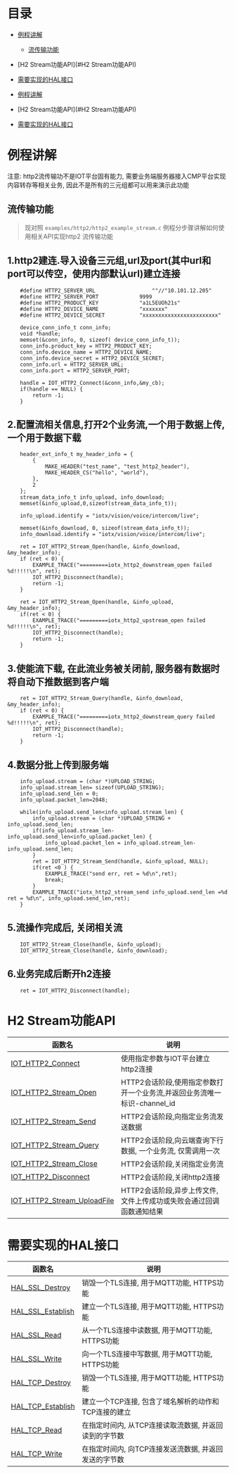 # <a name="目录">目录</a>
+ [例程讲解](#例程讲解)
    * [流传输功能](#流传输功能)
+ [H2 Stream功能API](#H2 Stream功能API)
+ [需要实现的HAL接口](#需要实现的HAL接口)

+ [例程讲解](#例程讲解)
+ [H2 Stream功能API](#H2 Stream功能API)
+ [需要实现的HAL接口](#需要实现的HAL接口)

# <a name="例程讲解">例程讲解</a>

注意: http2流传输功不是IOT平台固有能力, 需要业务端服务器接入CMP平台实现内容转存等相关业务, 因此不是所有的三元组都可以用来演示此功能

## <a name="流传输功能">流传输功能</a>

> 现对照 `examples/http2/http2_example_stream.c` 例程分步骤讲解如何使用相关API实现http2 流传输功能

1.http2建连.导入设备三元组,url及port(其中url和port可以传空，使用内部默认url)建立连接
---
```
    #define HTTP2_SERVER_URL                  ""//"10.101.12.205"
	#define HTTP2_SERVER_PORT             9999
	#define HTTP2_PRODUCT_KEY             "a1L5EUOh21s"
	#define HTTP2_DEVICE_NAME             "xxxxxxx"
	#define HTTP2_DEVICE_SECRET           "xxxxxxxxxxxxxxxxxxxxxxxx"

    device_conn_info_t conn_info;
    void *handle;
    memset(&conn_info, 0, sizeof( device_conn_info_t));
    conn_info.product_key = HTTP2_PRODUCT_KEY;
    conn_info.device_name = HTTP2_DEVICE_NAME;
    conn_info.device_secret = HTTP2_DEVICE_SECRET;
    conn_info.url = HTTP2_SERVER_URL;
    conn_info.port = HTTP2_SERVER_PORT;

    handle = IOT_HTTP2_Connect(&conn_info,&my_cb);
    if(handle == NULL) {
        return -1;
    }
```

2.配置流相关信息,打开2个业务流,一个用于数据上传,一个用于数据下载
---
```
    header_ext_info_t my_header_info = {
        {
            MAKE_HEADER("test_name", "test_http2_header"),
            MAKE_HEADER_CS("hello", "world"),
        },
        2
    };
    stream_data_info_t info_upload, info_download;
    memset(&info_upload,0,sizeof(stream_data_info_t));

    info_upload.identify = "iotx/vision/voice/intercom/live";

    memset(&info_download, 0, sizeof(stream_data_info_t));
    info_download.identify = "iotx/vision/voice/intercom/live";

    ret = IOT_HTTP2_Stream_Open(handle, &info_download, &my_header_info);
    if (ret < 0) {
        EXAMPLE_TRACE("=========iotx_http2_downstream_open failed %d!!!!!\n", ret);
        IOT_HTTP2_Disconnect(handle);
        return -1;
    }

    ret = IOT_HTTP2_Stream_Open(handle, &info_upload, &my_header_info);
    if(ret < 0) {
        EXAMPLE_TRACE("=========iotx_http2_upstream_open failed %d!!!!!\n", ret);
        IOT_HTTP2_Disconnect(handle);
        return -1;
    }
```

3.使能流下载, 在此流业务被关闭前, 服务器有数据时将自动下推数据到客户端
---
```
    ret = IOT_HTTP2_Stream_Query(handle, &info_download, &my_header_info);
    if (ret < 0) {
        EXAMPLE_TRACE("=========iotx_http2_downstream_query failed %d!!!!!\n", ret);
        IOT_HTTP2_Disconnect(handle);
        return -1;
    }
```

4.数据分批上传到服务端
---
```
    info_upload.stream = (char *)UPLOAD_STRING;
    info_upload.stream_len= sizeof(UPLOAD_STRING);
    info_upload.send_len = 0;
    info_upload.packet_len=2048;

    while(info_upload.send_len<info_upload.stream_len) {
        info_upload.stream = (char *)UPLOAD_STRING + info_upload.send_len;
        if(info_upload.stream_len-info_upload.send_len<info_upload.packet_len) {
            info_upload.packet_len = info_upload.stream_len-info_upload.send_len;
        }
        ret = IOT_HTTP2_Stream_Send(handle, &info_upload, NULL);
        if(ret <0 ) {
            EXAMPLE_TRACE("send err, ret = %d\n",ret);
            break;
        }
        EXAMPLE_TRACE("iotx_http2_stream_send info_upload.send_len =%d ret = %d\n", info_upload.send_len,ret);
    }
```

5.流操作完成后, 关闭相关流
---
```
    IOT_HTTP2_Stream_Close(handle, &info_upload);
    IOT_HTTP2_Stream_Close(handle, &info_download);
```

6.业务完成后断开h2连接
---
```
    ret = IOT_HTTP2_Disconnect(handle);
```

# <a name="H2 Stream功能API">H2 Stream功能API</a>

| 函数名                                                      | 说明
|-------------------------------------------------------------|---------------------------------------------------------
| [IOT_HTTP2_Connect](https://code.aliyun.com/edward.yangx/public-docs/wikis/user-guide/linkkit/Prog_Guide/API/HTTP2_Provides#IOT_HTTP2_Connect)       | 使用指定参数与IOT平台建立http2连接
| [IOT_HTTP2_Stream_Open](https://code.aliyun.com/edward.yangx/public-docs/wikis/user-guide/linkkit/Prog_Guide/API/HTTP2_Provides#IOT_HTTP2_Stream_Open)             | HTTP2会话阶段,使用指定参数打开一个业务流,并返回业务流唯一标识-channel_id
| [IOT_HTTP2_Stream_Send](https://code.aliyun.com/edward.yangx/public-docs/wikis/user-guide/linkkit/Prog_Guide/API/HTTP2_Provides#IOT_HTTP2_Stream_Send)             | HTTP2会话阶段,向指定业务流发送数据
| [IOT_HTTP2_Stream_Query](https://code.aliyun.com/edward.yangx/public-docs/wikis/user-guide/linkkit/Prog_Guide/API/HTTP2_Provides#IOT_HTTP2_Stream_Query)           | HTTP2会话阶段,向云端查询下行数据, 一个业务流, 仅需调用一次
| [IOT_HTTP2_Stream_Close](https://code.aliyun.com/edward.yangx/public-docs/wikis/user-guide/linkkit/Prog_Guide/API/HTTP2_Provides#IOT_HTTP2_Stream_Close)           | HTTP2会话阶段,关闭指定业务流
| [IOT_HTTP2_Disconnect](https://code.aliyun.com/edward.yangx/public-docs/wikis/user-guide/linkkit/Prog_Guide/API/HTTP2_Provides#IOT_HTTP2_Disconnect)               | HTTP2会话阶段,关闭http2连接
| [IOT_HTTP2_Stream_UploadFile](https://code.aliyun.com/edward.yangx/public-docs/wikis/user-guide/linkkit/Prog_Guide/API/HTTP2_Provides#IOT_HTTP2_Stream_UploadFile) | HTTP2会话阶段,异步上传文件, 文件上传成功或失败会通过回调函数通知结果


# <a name="需要实现的HAL接口">需要实现的HAL接口</a>

| 函数名                                      | 说明
|---------------------------------------------|-------------------------------------------------------------------------
| [HAL_SSL_Destroy](https://code.aliyun.com/edward.yangx/public-docs/wikis/user-guide/linkkit/Prog_Guide/HAL/HTTP2_Requires#HAL_SSL_Destroy#HAL_SSL_Destroy)         | 销毁一个TLS连接, 用于MQTT功能, HTTPS功能
| [HAL_SSL_Establish](https://code.aliyun.com/edward.yangx/public-docs/wikis/user-guide/linkkit/Prog_Guide/HAL/HTTP2_Requires#HAL_SSL_Establish)     | 建立一个TLS连接, 用于MQTT功能, HTTPS功能
| [HAL_SSL_Read](https://code.aliyun.com/edward.yangx/public-docs/wikis/user-guide/linkkit/Prog_Guide/HAL/HTTP2_Requires#HAL_SSL_Read)               | 从一个TLS连接中读数据, 用于MQTT功能, HTTPS功能
| [HAL_SSL_Write](https://code.aliyun.com/edward.yangx/public-docs/wikis/user-guide/linkkit/Prog_Guide/HAL/HTTP2_Requires#HAL_SSL_Write)             | 向一个TLS连接中写数据, 用于MQTT功能, HTTPS功能
| [HAL_TCP_Destroy](https://code.aliyun.com/edward.yangx/public-docs/wikis/user-guide/linkkit/Prog_Guide/HAL/HTTP2_Requires#HAL_TCP_Destroy)         | 销毁一个TLS连接, 用于MQTT功能, HTTPS功能
| [HAL_TCP_Establish](https://code.aliyun.com/edward.yangx/public-docs/wikis/user-guide/linkkit/Prog_Guide/HAL/HTTP2_Requires#HAL_TCP_Establish)     | 建立一个TCP连接, 包含了域名解析的动作和TCP连接的建立
| [HAL_TCP_Read](https://code.aliyun.com/edward.yangx/public-docs/wikis/user-guide/linkkit/Prog_Guide/HAL/HTTP2_Requires#HAL_TCP_Read)               | 在指定时间内, 从TCP连接读取流数据, 并返回读到的字节数
| [HAL_TCP_Write](https://code.aliyun.com/edward.yangx/public-docs/wikis/user-guide/linkkit/Prog_Guide/HAL/HTTP2_Requires#HAL_TCP_Write)             | 在指定时间内, 向TCP连接发送流数据, 并返回发送的字节数
